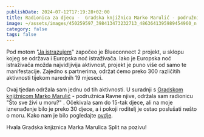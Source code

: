 ```yaml
---
publishDate: 2024-07-12T17:19:28+02:00
title: Radionica za djecu -  Gradska knjižnica Marko Marulić - podružnica Ravne njive,
image: ~/assets/images/450259597_398413473232713_4863641395989454960_n.jpg
category: false
tags: false
---
```

Pod motom  "[Ja istrazujem](https://jaistrazujem.hr/)" započeo je Blueconnect 2 projekt, u sklopu kojeg se održava i Europska noć istraživača. Iako je Europska noć istraživača možda najvidljivija aktivnost, projekt je puno više od samo te manifestacije. Zajedno s partnerima, održat ćemo preko 300 različitih aktivnosti tijekom narednih 19 mjeseci.


Ovaj tjedan održala sam jednu od tih aktivnosti. U suradnji s [Gradskom knjižnicom Marko Marulić](https://gkmm.hr/) - podružnica Ravne njive, održala sam radionicu "Što sve živi u moru?" . Očekivala sam do 15-tak djece, ali na moje iznenađenje bilo je preko 30 djece, a i pokoji roditelj je ostao poslušati nešto o moru. Kako nam je bilo pogledajte [ovdje](https://www.facebook.com/gkmmsplit/posts/pfbid025CASKBUnUETaNAr8Jyq61ZvYF6ZgTfL5wHtSjbSqEb3VCFVjLx9prE3hpkX3FvLZl?fbclid=IwZXh0bgNhZW0CMTAAAR0JeLC-QyO4f4-1_8JFZmyNVarMWnByypLiu_0jrUdjPfKgEarYSuovbCQ_aem_WCn0isSpybDq1rQ-WzHUaQ).


Hvala Gradska knjiznica Marka Marulica Split na pozivu!